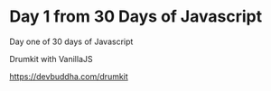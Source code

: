 # Day 1 from 30 Days of Javascript
Day one of 30 days of Javascript

Drumkit with VanillaJS

https://devbuddha.com/drumkit

